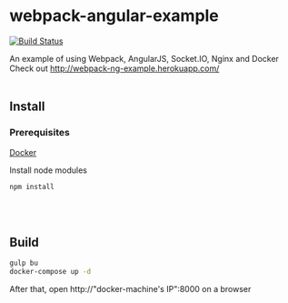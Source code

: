 # webpack-angular-example
[![Build Status](https://travis-ci.org/narr/webpack-angular-example.svg?branch=master)](https://travis-ci.org/narr/webpack-angular-example)

An example of using Webpack, AngularJS, Socket.IO, Nginx and Docker
Check out <http://webpack-ng-example.herokuapp.com/>
<br>
<br>

## Install
### Prerequisites
[Docker](http://docs.docker.com/mac/started)

Install node modules
```sh
npm install
```
<br>
<br>

## Build
```sh
gulp bu
docker-compose up -d
```
After that, open http://"docker-machine's IP":8000 on a browser
<br>
<br>
